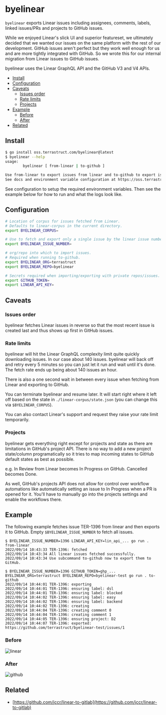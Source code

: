 # byelinear

`byelinear` exports Linear issues including assignees, comments, labels, linked issues/PRs and projects to GitHub issues.

While we enjoyed Linear's slick UI and superior featureset, we ultimately decided that we
wanted our issues on the same platform with the rest of our development. GitHub issues
aren't perfect but they work well enough for us and are more tightly integrated with
GitHub. So we wrote this for our internal migration from Linear issues to GitHub issues.

byelinear uses the Linear GraphQL API and the GitHub V3 and V4 APIs.

<!-- toc -->

- [Install](#install)
- [Configuration](#configuration)
- [Caveats](#caveats)
  * [Issues order](#issues-order)
  * [Rate limits](#rate-limits)
  * [Projects](#projects)
- [Example](#example)
  * [Before](#before)
  * [After](#after)
- [Related](#related)

<!-- tocstop -->

## Install

```sh
$ go install oss.terrastruct.com/byelinear@latest
$ byelinear --help
usage:
        byelinear [ from-linear | to-github ]

Use from-linear to export issues from linear and to-github to export issues to github.
See docs and environment variable configuration at https://oss.terrastruct.com/byelinear
```

See configuration to setup the required environment variables. Then see the example below
for how to run and what the logs look like.

## Configuration

```sh
# Location of corpus for issues fetched from Linear.
# Defaults to linear-corpus in the current directory.
export BYELINEAR_CORPUS=

# Use to fetch and export only a single issue by the linear issue number. Useful for testing.
export BYELINEAR_ISSUE_NUMBER=

# org/repo into which to import issues.
# Required when running to-github.
export BYELINEAR_ORG=terrastruct
export BYELINEAR_REPO=byelinear

# Secrets required when importing/exporting with private repos/issues.
export GITHUB_TOKEN=
export LINEAR_API_KEY=
```

## Caveats

### Issues order

byelinear fetches Linear issues in reverse so that the most recent issue is created last
and thus shows up first in GitHub issues.

### Rate limits

byelinear will hit the Linear GraphQL complexity limit quite quickly downloading issues. In our
case about 140 issues. byelinear will back off and retry every 5 minutes so you can just let
it run and wait until it's done. The fetch rate ends up being about 140 issues an hour.

There is also a one second wait in between every issue when fetching from Linear and
exporting to GitHub.

You can terminate byelinear and resume later. It will start right where it left off based
on the state in `./linear-corpus/state.json` (you can change this via
`$BYELINEAR_CORPUS`).

You can also contact Linear's support and request they raise your rate limit temporarily.

### Projects

byelinear gets everything right except for projects and state as there are limitations in
GitHub's project API. There is no way to add a new project state/column programatically so
it tries to map incoming states to GitHub default states as best as possible.

e.g. In Review from Linear becomes In Progress on GitHub. Cancelled becomes Done.

As well, GitHub's projects API does not allow for control over workflow automations like
automatically setting an issue to In Progress when a PR is opened for it. You'll have to
manually go into the projects settings and enable the workflows there.

## Example

The following example fetches issue TER-1396 from linear and then exports it to GitHub.
Empty `$BYELINEAR_ISSUE_NUMBER` to fetch all issues.

```
$ BYELINEAR_ISSUE_NUMBER=1396 LINEAR_API_KEY=lin_api_... go run . from-linear
2022/09/14 10:43:33 TER-1396: fetched
2022/09/14 10:43:34 All linear issues fetched successfully.
2022/09/14 10:43:34 Use subcommand to-github now to export them to GitHub.
```

```
$ BYELINEAR_ISSUE_NUMBER=1396 GITHUB_TOKEN=ghp_... BYELINEAR_ORG=terrastruct BYELINEAR_REPO=byelinear-test go run . to-github
2022/09/14 10:44:01 TER-1396: exporting
2022/09/14 10:44:01 TER-1396: ensuring label: dsl
2022/09/14 10:44:01 TER-1396: ensuring label: blocked
2022/09/14 10:44:02 TER-1396: ensuring label: easy
2022/09/14 10:44:02 TER-1396: ensuring label: backend
2022/09/14 10:44:02 TER-1396: creating
2022/09/14 10:44:04 TER-1396: creating comment 0
2022/09/14 10:44:04 TER-1396: creating comment 1
2022/09/14 10:44:05 TER-1396: ensuring project: D2
2022/09/14 10:44:07 TER-1396: exported: https://github.com/terrastruct/byelinear-test/issues/1
```

### Before

![linear](./TER-1396-linear.png)

### After

![github](./TER-1396-github.png)

## Related

- [https://github.com/jccr/linear-to-gitlab](https://github.com/jccr/linear-to-gitlab)
